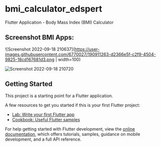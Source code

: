 # bmi_calculator_edspert

Flutter Application - Body Mass Index (BMI) Calculator

## Screenshot BMI Apps:
![Screenshot 2022-09-18 210637](https://user-images.githubusercontent.com/6770027/190911263-d2366e5f-c2f9-4504-9825-18cd167681d3.png | width=100)

![Screenshot 2022-09-18 210720](https://user-images.githubusercontent.com/6770027/190911507-75a18873-5f96-4286-b960-a02246461dba.png)


## Getting Started

This project is a starting point for a Flutter application.

A few resources to get you started if this is your first Flutter project:

- [Lab: Write your first Flutter app](https://docs.flutter.dev/get-started/codelab)
- [Cookbook: Useful Flutter samples](https://docs.flutter.dev/cookbook)

For help getting started with Flutter development, view the
[online documentation](https://docs.flutter.dev/), which offers tutorials,
samples, guidance on mobile development, and a full API reference.
